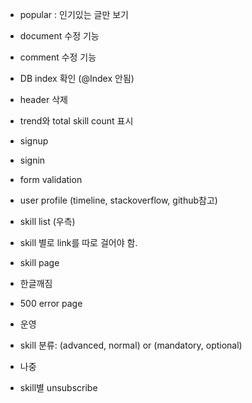 - popular : 인기있는 글만 보기
- document 수정 기능
- comment 수정 기능
- DB index 확인 (@Index 안됨)
- header 삭제
- trend와 total skill count 표시
- signup
- signin
- form validation
- user profile (timeline, stackoverflow, github참고)
- skill list (우측)
- skill 별로 link를 따로 걸어야 함.
- skill page
- 한글깨짐
- 500 error page

- 운영
- skill 분류: (advanced, normal) or (mandatory, optional)

- 나중
- skill별 unsubscribe
